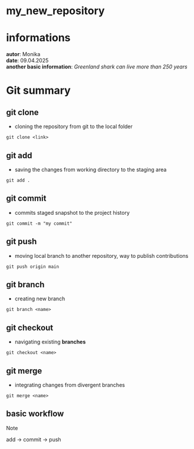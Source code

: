 # my_new_repository

# informations
**autor**: Monika   
**date**: 09.04.2025   
**another basic information**:  *Greenland shark can live more than 250 years*

# Git summary

## git clone <link to repository> 
- cloning the repository from git to the local  folder

```
git clone <link>
```

## git add
- saving the changes from working directory to the staging area

```
git add .
```

## git commit
- commits staged snapshot to the project history
```
git commit -m "my commit"
```

## git push
- moving local branch to another repository, way to publish contributions

```
git push origin main
```

## git branch
- creating new branch
```
git branch <name>
```

## git checkout
- navigating existing **branches**
```
git checkout <name>
```
## git merge
- integrating changes from divergent branches

```
git merge <name>
```

##  basic workflow

> [!NOTE]
> add -> commit -> push 

